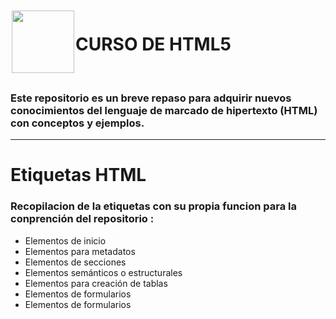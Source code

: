 <img src="https://cdn.iconscout.com/icon/free/png-256/free-html5-41-1175209.png" style="width: 100px; height: 100px; margin: 2px;" align="left" >

<h1> CURSO DE HTML5 </h1> <br>

### Este repositorio es un breve repaso para adquirir nuevos conocimientos del lenguaje de marcado de hipertexto (HTML) con conceptos y ejemplos.

***
# Etiquetas HTML
### Recopilacion de la etiquetas con su propia funcion para la conprención del repositorio : 
 
-  Elementos de inicio
-  Elementos para metadatos
-  Elementos de secciones
-  Elementos semánticos o estructurales
-  Elementos para creación de tablas
-  Elementos de formularios
-  Elementos de formularios
